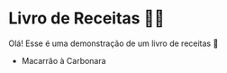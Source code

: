 # Livro de Receitas :woman_cook:

Olá! Esse é uma demonstração de um livro de receitas :wave:

- Macarrão à Carbonara


